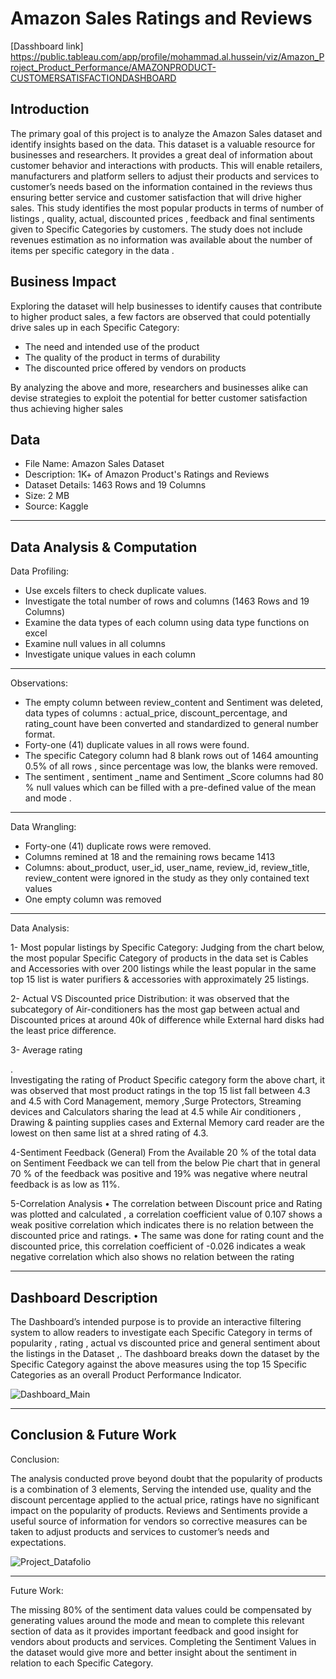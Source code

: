 # Amazon Sales Ratings and Reviews

[Dasshboard link] https://public.tableau.com/app/profile/mohammad.al.hussein/viz/Amazon_Project_Product_Performance/AMAZONPRODUCT-CUSTOMERSATISFACTIONDASHBOARD

## Introduction
The primary goal of this project is to analyze the Amazon Sales dataset and identify insights based on the data. This  dataset is a valuable resource for businesses and researchers. It provides a great deal of information about customer behavior and interactions with products.
This will enable retailers, manufacturers and platform sellers to adjust their products and services to customer’s needs based on the information contained in the reviews thus ensuring better service and customer satisfaction that will drive higher sales.
This study identifies the most popular products in terms of number of listings , quality, actual, discounted prices , feedback and  final sentiments given to Specific Categories by customers.
The study does not include revenues estimation as no information was available about the number of items per specific category in the data .

## Business Impact

Exploring the dataset will help businesses to identify causes that contribute to higher product sales, a few factors are observed that could potentially drive sales up in each Specific Category:

 - The need and intended use of the product 
 - 	The quality of the product in terms of durability
 - 	The discounted price offered by vendors on products 

By analyzing the above and more, researchers and businesses alike can devise strategies to exploit the potential for better customer satisfaction thus achieving higher sales

## Data

- File Name: 		Amazon Sales Dataset
- Description:	1K+  of Amazon Product's Ratings and Reviews
- Dataset Details: 	1463 Rows and 19 Columns
- Size: 			2 MB
- Source: 		Kaggle
---
## Data Analysis & Computation

 Data Profiling:
-	Use excels filters to check duplicate values.
-	Investigate the total number of rows and columns (1463 Rows and 19 Columns)
-	Examine the data types of each column using data type functions on excel
-	Examine null values in all columns
-	Investigate unique values in each column

---
Observations:

-	The  empty column between review_content and Sentiment  was deleted, data types of columns : actual_price, discount_percentage, and rating_count have been converted and standardized to general number format.
-	Forty-one (41) duplicate values in all rows were found.
- The specific Category column had 8 blank rows out of 1464 amounting 0.5% of all rows , since percentage was low,  the blanks were removed.
- The sentiment , sentiment _name and Sentiment _Score columns had 80 % null values which can be filled with a pre-defined value of the mean and mode .
---
 Data Wrangling:

- Forty-one (41) duplicate rows were removed.
- Columns remined at 18 and the remaining rows  became 1413
- Columns:  about_product, user_id, user_name, review_id, review_title, review_content were ignored in the study as they only contained text values 
- One empty column was removed 
---
 Data Analysis:

1-	Most popular listings by Specific Category:
Judging from the chart below, the most popular Specific Category of products in the data set is Cables and Accessories with over 200 listings while the least popular in the same top 15 list  is water purifiers & accessories with approximately 25 listings.


2-	Actual VS Discounted price Distribution:
it was observed that the subcategory of  Air-conditioners has the most gap between actual and Discounted prices at around 40k of difference while External hard disks had the least price difference.



 
3-	Average rating

.  
Investigating the rating of Product Specific category form the above chart, it was observed that most product ratings in the top 15 list fall between 4.3 and 4.5 with Cord Management, memory ,Surge Protectors, Streaming devices and Calculators sharing the lead at  4.5 while Air conditioners , Drawing & painting supplies cases and External Memory card reader are the lowest on then same list at a shred rating of 4.3.


4-Sentiment Feedback (General)
From the Available 20 % of the total data on  Sentiment Feedback we can tell from the below Pie chart that in general 70 % of the feedback was positive and 19% was negative where neutral feedback is as low as 11%.

 

5-Correlation Analysis
•	The correlation between Discount price and Rating was plotted and calculated , a correlation coefficient value of 0.107 shows a weak positive correlation which indicates there is no relation between the discounted price and ratings.
•	The same was done for rating count and the discounted price, this correlation coefficient of -0.026 indicates a weak negative correlation which also shows no relation between the rating

 ---

## Dashboard Description

The Dashboard’s intended purpose is to provide an interactive filtering system to allow readers to investigate each Specific Category in terms of popularity , rating , actual vs discounted price and general sentiment about the listings in the Dataset ,. The dashboard breaks down the dataset by the Specific Category against the above measures using the top 15 Specific Categories as an overall Product Performance Indicator.





![Dashboard_Main](https://github.com/user-attachments/assets/741ae56e-a4fb-4b5f-b7c9-cea9c8a5b066)






---

## Conclusion & Future Work

Conclusion:

The analysis conducted prove beyond doubt that the popularity of products is a combination  of 3 elements,  Serving the intended use, quality and the discount percentage applied to the actual price, ratings have no significant impact on the popularity of products.
Reviews and Sentiments provide a useful source of information for vendors so corrective measures  can be  taken to adjust products and services to customer’s needs and expectations. 




![Project_Datafolio](https://github.com/user-attachments/assets/a60d9856-8fe3-4175-9fb3-3177c706a321)



---


Future Work:

The missing 80% of the sentiment data values  could be compensated by generating values around the mode and mean to complete this relevant section of data as it provides important feedback and good insight for vendors about products and services.
Completing the Sentiment Values in the dataset would give more and better insight about the sentiment in relation to each Specific Category.

